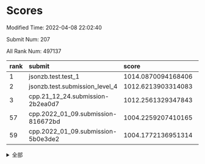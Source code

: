 # Scores

Modified Time: 2022-04-08 22:02:40

Submit Num: 207

All Rank Num: 497137

| rank |               submit               |       score        |       sigma        | pk_num |
| :--- | :--------------------------------- | :----------------- | :----------------- | :----- |
| 1    | jsonzb.test.test_1                 | 1014.0870094168406 | 0.8500874223785647 | 9600   |
| 2    | jsonzb.test.submission_level_4     | 1012.6213903314083 | 0.7915718539186678 | 9608   |
| 3    | cpp.21_12_24.submission-2b2ea0d7   | 1012.2561329347843 | 0.8045238077376212 | 9605   |
| 57   | cpp.2022_01_09.submission-816672bd | 1004.2259207410165 | 0.7166292647094497 | 9604   |
| 59   | cpp.2022_01_09.submission-5b0e3de2 | 1004.1772136951314 | 0.7153870934954688 | 9608   |


<details>
<summary>全部</summary>

| rank |                 submit                 |       score        |       sigma        | pk_num |
| :--- | :------------------------------------- | :----------------- | :----------------- | :----- |
| 1    | jsonzb.test.test_1                     | 1014.0870094168406 | 0.8500874223785647 | 9600   |
| 2    | jsonzb.test.submission_level_4         | 1012.6213903314083 | 0.7915718539186678 | 9608   |
| 3    | cpp.21_12_24.submission-2b2ea0d7       | 1012.2561329347843 | 0.8045238077376212 | 9605   |
| 4    | gobigger.level_3.submission_level_3_46 | 1011.4283732802222 | 0.7868714161442061 | 9605   |
| 5    | gobigger.level_3.submission_level_3_3  | 1011.2589907251228 | 0.7539285528631819 | 9605   |
| 6    | gobigger.level_3.submission_level_3_36 | 1011.1705093715275 | 0.7816834146106955 | 9602   |
| 7    | gobigger.level_3.submission_level_3_27 | 1011.0239992731938 | 0.7572695709994711 | 9611   |
| 8    | gobigger.level_3.submission_level_3_47 | 1010.6990226936057 | 0.7857909879082393 | 9606   |
| 9    | gobigger.level_3.submission_level_3_30 | 1010.6944785858223 | 0.7660481129636978 | 9604   |
| 10   | gobigger.level_3.submission_level_3_42 | 1010.6601107737721 | 0.787739169648536  | 9613   |
| 11   | gobigger.level_3.submission_level_3_23 | 1010.428968806289  | 0.7701748587948778 | 9608   |
| 12   | gobigger.level_3.submission_level_3_1  | 1010.3975901118988 | 0.7829573501628191 | 9610   |
| 13   | gobigger.level_3.submission_level_3_10 | 1010.3808301440204 | 0.7549572209925551 | 9607   |
| 14   | gobigger.level_3.submission_level_3_9  | 1010.3742472614399 | 0.7664453000499045 | 9607   |
| 15   | gobigger.level_3.submission_level_3_2  | 1010.3446523880972 | 0.7660209314988896 | 9608   |
| 16   | gobigger.level_3.submission_level_3_33 | 1010.2748593205752 | 0.7854076392608194 | 9606   |
| 17   | gobigger.level_3.submission_level_3_45 | 1010.251765136827  | 0.7583599051227584 | 9607   |
| 18   | gobigger.level_3.submission_level_3_15 | 1010.2073282667384 | 0.8024537283237251 | 9609   |
| 19   | gobigger.level_3.submission_level_3_44 | 1010.207123389749  | 0.7685545649488501 | 9608   |
| 20   | gobigger.level_3.submission_level_3_40 | 1010.1826391533515 | 0.7704788847985217 | 9606   |
| 21   | gobigger.level_3.submission_level_3_28 | 1010.1820975943585 | 0.760254584429482  | 9607   |
| 22   | gobigger.level_3.submission_level_3_19 | 1010.1753493409824 | 0.7637492222499213 | 9608   |
| 23   | gobigger.level_3.submission_level_3_5  | 1010.1301150096348 | 0.754217973653666  | 9601   |
| 24   | gobigger.level_3.submission_level_3_12 | 1010.0713002554977 | 0.7575996914749875 | 9604   |
| 25   | gobigger.level_3.submission_level_3_41 | 1010.0543402631309 | 0.7508729165269341 | 9608   |
| 26   | gobigger.level_3.submission_level_3_32 | 1009.9936678659004 | 0.767269824523112  | 9609   |
| 27   | gobigger.level_3.submission_level_3_18 | 1009.9829470221815 | 0.7708586907715524 | 9602   |
| 28   | gobigger.level_3.submission_level_3_34 | 1009.9018524799922 | 0.7529770573063861 | 9608   |
| 29   | gobigger.level_3.submission_level_3_16 | 1009.8909229102586 | 0.7550876180491141 | 9607   |
| 30   | gobigger.level_3.submission_level_3_26 | 1009.880345702481  | 0.7737461785167863 | 9613   |
| 31   | gobigger.level_3.submission_level_3_49 | 1009.8258775481586 | 0.7541623760211974 | 9611   |
| 32   | gobigger.level_3.submission_level_3_37 | 1009.8224172637135 | 0.7534184301852874 | 9610   |
| 33   | gobigger.level_3.submission_level_3_43 | 1009.795151615692  | 0.7549633403711887 | 9610   |
| 34   | gobigger.level_3.submission_level_3_22 | 1009.7699974215343 | 0.7561073627948777 | 9599   |
| 35   | gobigger.level_3.submission_level_3_24 | 1009.682487733257  | 0.7512785236213756 | 9606   |
| 36   | gobigger.level_3.submission_level_3_29 | 1009.6328420352874 | 0.7655014396771932 | 9612   |
| 37   | gobigger.level_3.submission_level_3_13 | 1009.548044434534  | 0.7639359810425377 | 9606   |
| 38   | gobigger.level_3.submission_level_3_25 | 1009.5398047700677 | 0.7685504089495553 | 9607   |
| 39   | gobigger.level_3.submission_level_3_20 | 1009.4634237363989 | 0.7381730276163007 | 9603   |
| 40   | gobigger.level_3.submission_level_3_35 | 1009.438368783612  | 0.7418437496767855 | 9602   |
| 41   | gobigger.level_3.submission_level_3_48 | 1009.4331562253071 | 0.7470959001863843 | 9606   |
| 42   | gobigger.level_3.submission_level_3_14 | 1009.3796174359143 | 0.7399576846010094 | 9606   |
| 43   | gobigger.level_3.submission_level_3_0  | 1009.3403489257311 | 0.7588125121604605 | 9607   |
| 44   | gobigger.level_3.submission_level_3_31 | 1009.3289180931988 | 0.793225803769239  | 9611   |
| 45   | gobigger.level_3.submission_level_3_4  | 1009.3055160351847 | 0.7584389122864992 | 9613   |
| 46   | gobigger.level_3.submission_level_3_11 | 1009.258871145431  | 0.7505264051646307 | 9606   |
| 47   | gobigger.level_3.submission_level_3_38 | 1009.2143743428763 | 0.7596619701627004 | 9610   |
| 48   | gobigger.level_3.submission_level_3_6  | 1009.1098297691287 | 0.7506493778816423 | 9607   |
| 49   | gobigger.level_3.submission_level_3_7  | 1009.0084683010459 | 0.780567414206862  | 9606   |
| 50   | gobigger.level_3.submission_level_3_21 | 1008.7697024198322 | 0.7334007865407421 | 9614   |
| 51   | gobigger.level_3.submission_level_3_8  | 1008.6178966228273 | 0.7587372949024209 | 9610   |
| 52   | gobigger.level_3.submission_level_3_39 | 1008.6096829381266 | 0.7432562314742375 | 9607   |
| 53   | gobigger.level_3.submission_level_3_17 | 1008.2846438683359 | 0.7335762808153139 | 9607   |
| 54   | gobigger.level_1.submission_level_1_17 | 1004.8676427053113 | 0.7171265945814937 | 9606   |
| 55   | gobigger.level_1.submission_level_1_22 | 1004.5242940833225 | 0.7294802314553851 | 9608   |
| 56   | gobigger.level_1.submission_level_1_10 | 1004.4299828054079 | 0.7211734464360477 | 9606   |
| 57   | cpp.2022_01_09.submission-816672bd     | 1004.2259207410165 | 0.7166292647094497 | 9604   |
| 58   | gobigger.level_1.submission_level_1_15 | 1004.2101979381454 | 0.7115165538129946 | 9607   |
| 59   | cpp.2022_01_09.submission-5b0e3de2     | 1004.1772136951314 | 0.7153870934954688 | 9608   |
| 60   | gobigger.level_1.submission_level_1_45 | 1004.1048675643302 | 0.7174465300455454 | 9610   |
| 61   | gobigger.level_1.submission_level_1_2  | 1004.0453100470281 | 0.7328698957868749 | 9606   |
| 62   | gobigger.level_1.submission_level_1_33 | 1003.947654080729  | 0.7138315552484976 | 9598   |
| 63   | gobigger.level_1.submission_level_1_7  | 1003.9068294896305 | 0.7228896800577651 | 9608   |
| 64   | gobigger.level_1.submission_level_1_29 | 1003.8655565936984 | 0.7179027146319981 | 9611   |
| 65   | gobigger.level_1.submission_level_1_47 | 1003.8404756807935 | 0.7300661935923052 | 9607   |
| 66   | gobigger.level_1.submission_level_1_40 | 1003.7671567556766 | 0.7173059230770239 | 9604   |
| 67   | gobigger.level_1.submission_level_1_30 | 1003.7348518916988 | 0.719880268933387  | 9611   |
| 68   | gobigger.level_1.submission_level_1_12 | 1003.7197452786604 | 0.720220738955578  | 9604   |
| 69   | gobigger.level_1.submission_level_1_11 | 1003.7006239683583 | 0.6972575749318156 | 9609   |
| 70   | gobigger.level_1.submission_level_1_34 | 1003.6838520535823 | 0.7106165792710667 | 9610   |
| 71   | gobigger.level_1.submission_level_1_23 | 1003.6346215623997 | 0.7233099038807241 | 9608   |
| 72   | gobigger.level_1.submission_level_1_41 | 1003.601310463061  | 0.7111137611111695 | 9604   |
| 73   | gobigger.level_1.submission_level_1_18 | 1003.5897481021173 | 0.7155636121916228 | 9603   |
| 74   | gobigger.level_1.submission_level_1_31 | 1003.5731014103409 | 0.7117525357523058 | 9604   |
| 75   | gobigger.level_1.submission_level_1_32 | 1003.5721048608826 | 0.7297572125369073 | 9604   |
| 76   | gobigger.level_1.submission_level_1_37 | 1003.435018986528  | 0.7200270107053208 | 9605   |
| 77   | gobigger.level_1.submission_level_1_20 | 1003.4251525955126 | 0.7308970717101643 | 9604   |
| 78   | gobigger.level_1.submission_level_1_9  | 1003.3912992260653 | 0.7115916812594735 | 9603   |
| 79   | gobigger.level_1.submission_level_1_28 | 1003.386965942032  | 0.7041320933277239 | 9609   |
| 80   | gobigger.level_1.submission_level_1_4  | 1003.3666255370339 | 0.7258365061450339 | 9608   |
| 81   | gobigger.level_1.submission_level_1_43 | 1003.2104183795908 | 0.7009249834060078 | 9606   |
| 82   | gobigger.level_1.submission_level_1_46 | 1003.1432388191158 | 0.707028925590607  | 9606   |
| 83   | gobigger.level_1.submission_level_1_14 | 1003.1055915557866 | 0.7096684502239184 | 9609   |
| 84   | gobigger.level_1.submission_level_1_6  | 1003.078026910074  | 0.7096040498259917 | 9605   |
| 85   | gobigger.level_1.submission_level_1_49 | 1003.0438914931273 | 0.708277857887292  | 9599   |
| 86   | gobigger.level_1.submission_level_1_35 | 1003.0273976473128 | 0.7220331802742289 | 9612   |
| 87   | gobigger.level_1.submission_level_1_19 | 1003.0220545443756 | 0.7149776708380563 | 9607   |
| 88   | gobigger.level_1.submission_level_1_0  | 1003.0218248481127 | 0.7163510642939122 | 9604   |
| 89   | gobigger.level_1.submission_level_1_38 | 1002.9289458025024 | 0.7208370234803178 | 9606   |
| 90   | gobigger.level_1.submission_level_1_44 | 1002.8915279929809 | 0.7135207770236716 | 9603   |
| 91   | gobigger.level_1.submission_level_1_42 | 1002.796404847058  | 0.7011091356043099 | 9603   |
| 92   | gobigger.level_1.submission_level_1_16 | 1002.7757848802826 | 0.7064637406046613 | 9605   |
| 93   | gobigger.level_1.submission_level_1_25 | 1002.7617186729751 | 0.7078620116346588 | 9606   |
| 94   | gobigger.level_1.submission_level_1_39 | 1002.7297696605638 | 0.7016636357662578 | 9608   |
| 95   | gobigger.level_1.submission_level_1_48 | 1002.6834087155427 | 0.7163064032719664 | 9610   |
| 96   | gobigger.level_1.submission_level_1_26 | 1002.6514039337721 | 0.7053591849913039 | 9612   |
| 97   | gobigger.level_1.submission_level_1_3  | 1002.6377367908505 | 0.7042682302963831 | 9606   |
| 98   | gobigger.level_1.submission_level_1_1  | 1002.5374231419964 | 0.70805933672188   | 9606   |
| 99   | gobigger.level_1.submission_level_1_8  | 1002.4783076486568 | 0.7132665938044088 | 9601   |
| 100  | gobigger.level_1.submission_level_1_5  | 1002.4720097059761 | 0.7099863422213133 | 9607   |
| 101  | gobigger.level_1.submission_level_1_21 | 1002.161057594021  | 0.7046941748001676 | 9604   |
| 102  | gobigger.level_1.submission_level_1_13 | 1002.1494619689906 | 0.7111281349221561 | 9608   |
| 103  | gobigger.level_1.submission_level_1_27 | 1002.0592114636526 | 0.7138139999739774 | 9609   |
| 104  | gobigger.level_1.submission_level_1_36 | 1001.9713677706309 | 0.7137789649516143 | 9607   |
| 105  | gobigger.level_1.submission_level_1_24 | 1001.1363807967251 | 0.7059742263005153 | 9598   |
| 106  | gobigger.random.submission_random_26   | 997.6209416321086  | 0.6971914561020431 | 9606   |
| 107  | gobigger.random.submission_random_10   | 997.5032712818921  | 0.7067960236497507 | 9610   |
| 108  | gobigger.random.submission_random_35   | 997.3294833419237  | 0.7069278197372774 | 9603   |
| 109  | gobigger.random.submission_random_15   | 997.3041812568994  | 0.7138850812645707 | 9609   |
| 110  | gobigger.random.submission_random_25   | 997.0691782771072  | 0.7005181001390126 | 9611   |
| 111  | gobigger.random.submission_random_17   | 996.99666567293    | 0.705463964585881  | 9609   |
| 112  | gobigger.random.submission_random_41   | 996.8765435830308  | 0.7058106237131545 | 9604   |
| 113  | gobigger.random.submission_random_46   | 996.7335073168273  | 0.701756378211623  | 9608   |
| 114  | gobigger.random.submission_random_34   | 996.6981392962731  | 0.7062130083775418 | 9611   |
| 115  | gobigger.random.submission_random_13   | 996.625156255495   | 0.7164985820881479 | 9603   |
| 116  | gobigger.random.submission_random_49   | 996.4303205869667  | 0.7073815689532843 | 9608   |
| 117  | gobigger.random.submission_random_1    | 996.3783905753359  | 0.7108698174011171 | 9607   |
| 118  | gobigger.random.submission_random_23   | 996.378078277901   | 0.7137794293562877 | 9603   |
| 119  | gobigger.random.submission_random_32   | 996.3516954506996  | 0.6960613627009371 | 9607   |
| 120  | gobigger.random.submission_random_42   | 996.3261850951222  | 0.7111174832228675 | 9603   |
| 121  | gobigger.random.submission_random_28   | 996.3198848090806  | 0.7124319208087263 | 9605   |
| 122  | gobigger.random.submission_random_18   | 996.3073819540716  | 0.712230997532972  | 9605   |
| 123  | gobigger.random.submission_random_7    | 996.2604146062274  | 0.720331882855666  | 9604   |
| 124  | gobigger.random.submission_random_4    | 996.2594123509418  | 0.7107755297741729 | 9604   |
| 125  | gobigger.random.submission_random_20   | 996.2194709087178  | 0.7133343900165676 | 9609   |
| 126  | gobigger.random.submission_random_22   | 996.1934771149995  | 0.7197532874153574 | 9604   |
| 127  | gobigger.random.submission_random_43   | 996.1293480444858  | 0.7154206197669253 | 9605   |
| 128  | gobigger.random.submission_random_31   | 996.1285962913499  | 0.7333700967129515 | 9607   |
| 129  | gobigger.random.submission_random_8    | 996.1199195675746  | 0.7156587660111176 | 9605   |
| 130  | gobigger.random.submission_random_5    | 996.0846394420038  | 0.7044458284130164 | 9610   |
| 131  | gobigger.random.submission_random_3    | 995.9595680682324  | 0.7275063727663557 | 9610   |
| 132  | gobigger.random.submission_random_11   | 995.9583965454324  | 0.7160296809666881 | 9610   |
| 133  | gobigger.random.submission_random_36   | 995.9280035182015  | 0.7030383218401298 | 9602   |
| 134  | gobigger.random.submission_random_40   | 995.9208368943449  | 0.7165616958922455 | 9608   |
| 135  | gobigger.random.submission_random_37   | 995.9119073166058  | 0.7251047241406069 | 9611   |
| 136  | gobigger.random.submission_random_39   | 995.8851041444842  | 0.711055173808145  | 9604   |
| 137  | gobigger.random.submission_random_9    | 995.8724039651948  | 0.7155545704268217 | 9606   |
| 138  | gobigger.random.submission_random_44   | 995.8330735849509  | 0.7042635779145223 | 9607   |
| 139  | gobigger.random.submission_random_29   | 995.7854046650898  | 0.7065462874456789 | 9608   |
| 140  | gobigger.random.submission_random_47   | 995.7759945478659  | 0.7102312403708939 | 9611   |
| 141  | gobigger.random.submission_random_14   | 995.7369065262471  | 0.7215016790605173 | 9604   |
| 142  | gobigger.random.submission_random_45   | 995.7300965017544  | 0.7109574504676222 | 9604   |
| 143  | gobigger.random.submission_random_6    | 995.666399160644   | 0.6921489163329564 | 9611   |
| 144  | gobigger.random.submission_random_16   | 995.6064239942373  | 0.7188222713741378 | 9608   |
| 145  | gobigger.random.submission_random_2    | 995.5217919213836  | 0.715668266741206  | 9603   |
| 146  | gobigger.random.submission_random_12   | 995.4466270589537  | 0.715998381514284  | 9608   |
| 147  | gobigger.random.submission_random_0    | 995.3996619301331  | 0.7052590981381257 | 9606   |
| 148  | gobigger.random.submission_random_19   | 995.3838310025125  | 0.7051140713249902 | 9603   |
| 149  | gobigger.random.submission_random_21   | 995.2494471886131  | 0.7064894777483591 | 9607   |
| 150  | gobigger.random.submission_random_30   | 995.1560305131753  | 0.7187344399730159 | 9606   |
| 151  | gobigger.random.submission_random_24   | 995.0929142582976  | 0.7075919108617181 | 9606   |
| 152  | gobigger.random.submission_random_48   | 995.0587659821739  | 0.7192181362747018 | 9609   |
| 153  | gobigger.random.submission_random_27   | 994.710932878035   | 0.7156723307441867 | 9606   |
| 154  | gobigger.random.submission_random_33   | 994.5667475692105  | 0.7157263373322216 | 9607   |
| 155  | gobigger.random.submission_random_38   | 994.3727368286477  | 0.7242001556131541 | 9607   |
| 156  | gobigger.level_2.submission_level_2_20 | 994.3693129467199  | 0.7301976193262613 | 9605   |
| 157  | gobigger.level_2.submission_level_2_42 | 994.2150055414306  | 0.7391775445893115 | 9604   |
| 158  | gobigger.level_2.submission_level_2_18 | 993.9063666088291  | 0.7447320577463671 | 9603   |
| 159  | gobigger.level_2.submission_level_2_19 | 993.8321029462729  | 0.7256238581779294 | 9601   |
| 160  | gobigger.level_2.submission_level_2_3  | 993.785910051103   | 0.7354988888848747 | 9607   |
| 161  | gobigger.level_2.submission_level_2_24 | 993.6898597062138  | 0.73706226945242   | 9608   |
| 162  | gobigger.level_2.submission_level_2_31 | 993.3323246476556  | 0.7570269316973852 | 9607   |
| 163  | gobigger.level_2.submission_level_2_1  | 993.2910272116794  | 0.7256196998260843 | 9604   |
| 164  | gobigger.level_2.submission_level_2_15 | 993.2006049689827  | 0.7332924224079266 | 9609   |
| 165  | gobigger.level_2.submission_level_2_43 | 993.1921241543215  | 0.7504866270973213 | 9607   |
| 166  | gobigger.level_2.submission_level_2_37 | 993.1250647041537  | 0.7642260294630685 | 9601   |
| 167  | gobigger.level_2.submission_level_2_21 | 993.1159126059229  | 0.7355652615675898 | 9605   |
| 168  | gobigger.level_2.submission_level_2_33 | 993.0927419770319  | 0.7290044954560748 | 9612   |
| 169  | gobigger.level_2.submission_level_2_44 | 993.0918559367227  | 0.7302786430273374 | 9610   |
| 170  | gobigger.level_2.submission_level_2_6  | 993.0686634835147  | 0.7521005309964959 | 9604   |
| 171  | gobigger.level_2.submission_level_2_4  | 993.0505057754497  | 0.7346001821435048 | 9606   |
| 172  | gobigger.level_2.submission_level_2_7  | 992.9353709885843  | 0.7539920406638405 | 9604   |
| 173  | gobigger.level_2.submission_level_2_0  | 992.8808987974227  | 0.7458048849111795 | 9603   |
| 174  | gobigger.level_2.submission_level_2_29 | 992.8260032321924  | 0.746542427173047  | 9600   |
| 175  | gobigger.level_2.submission_level_2_23 | 992.8237682297627  | 0.7735188121772957 | 9609   |
| 176  | gobigger.level_2.submission_level_2_12 | 992.7789289687065  | 0.753403007658472  | 9610   |
| 177  | gobigger.level_2.submission_level_2_47 | 992.6758854945891  | 0.7411849351289322 | 9609   |
| 178  | gobigger.level_2.submission_level_2_27 | 992.5913655740515  | 0.7469047171546418 | 9609   |
| 179  | gobigger.level_2.submission_level_2_10 | 992.5002890252632  | 0.7301767208123582 | 9610   |
| 180  | gobigger.level_2.submission_level_2_13 | 992.4829343413771  | 0.7353881194713772 | 9605   |
| 181  | gobigger.level_2.submission_level_2_35 | 992.3645619938006  | 0.7333226620820329 | 9608   |
| 182  | gobigger.level_2.submission_level_2_16 | 992.3521690317583  | 0.7343792640491796 | 9605   |
| 183  | gobigger.level_2.submission_level_2_32 | 992.3129297043904  | 0.7563700796302508 | 9608   |
| 184  | gobigger.level_2.submission_level_2_11 | 992.0573505621829  | 0.7314091479037012 | 9605   |
| 185  | gobigger.level_2.submission_level_2_48 | 992.0099451252906  | 0.7670064822189337 | 9607   |
| 186  | gobigger.level_2.submission_level_2_39 | 991.9712124584605  | 0.7526049850250779 | 9602   |
| 187  | gobigger.level_2.submission_level_2_17 | 991.8910598599297  | 0.7378247840280724 | 9604   |
| 188  | gobigger.level_2.submission_level_2_36 | 991.8846320293844  | 0.7411618163989419 | 9605   |
| 189  | gobigger.level_2.submission_level_2_9  | 991.8551269061295  | 0.7517387017242928 | 9607   |
| 190  | gobigger.level_2.submission_level_2_5  | 991.8439442797968  | 0.7541955570473622 | 9607   |
| 191  | gobigger.level_2.submission_level_2_26 | 991.761041204694   | 0.7459346929946633 | 9606   |
| 192  | gobigger.level_2.submission_level_2_22 | 991.7029336174389  | 0.7553786092158815 | 9602   |
| 193  | gobigger.level_2.submission_level_2_14 | 991.6634038694136  | 0.7417723120412073 | 9602   |
| 194  | gobigger.level_2.submission_level_2_41 | 991.6341917589821  | 0.7468569556309634 | 9609   |
| 195  | gobigger.level_2.submission_level_2_40 | 991.5909952776183  | 0.7568259162595007 | 9612   |
| 196  | gobigger.level_2.submission_level_2_46 | 991.4106536633539  | 0.7573473822922873 | 9606   |
| 197  | gobigger.level_2.submission_level_2_45 | 991.2781771722489  | 0.7478452223927101 | 9608   |
| 198  | gobigger.level_2.submission_level_2_25 | 991.0241922606286  | 0.7346894946436533 | 9605   |
| 199  | gobigger.level_2.submission_level_2_38 | 990.924155260585   | 0.7676599410236827 | 9608   |
| 200  | gobigger.level_2.submission_level_2_49 | 990.89045257858    | 0.7645406226665951 | 9608   |
| 201  | gobigger.level_2.submission_level_2_28 | 990.8626360545766  | 0.7623817074781614 | 9604   |
| 202  | gobigger.level_2.submission_level_2_2  | 990.7632429857971  | 0.7577184417535302 | 9604   |
| 203  | gobigger.level_2.submission_level_2_34 | 990.6053523948935  | 0.7428259171479824 | 9610   |
| 204  | gobigger.level_2.submission_level_2_30 | 990.5697390891062  | 0.7665492130205315 | 9605   |
| 205  | gobigger.level_2.submission_level_2_8  | 990.3536400232671  | 0.7627241066187177 | 9608   |
| 206  | gobigger.none.submission_none_0        | 976.5813213052837  | 1.3896957134749108 | 9608   |
| 207  | gobigger.none.submission_none_1        | 976.3113414370107  | 1.398403203465989  | 9610   |

</details>
